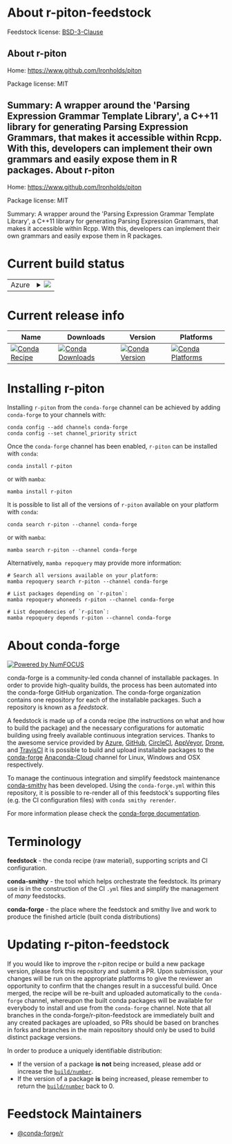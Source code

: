 About r-piton-feedstock
=======================

Feedstock license: [BSD-3-Clause](https://github.com/conda-forge/r-piton-feedstock/blob/main/LICENSE.txt)

About r-piton
-------------

Home: https://www.github.com/Ironholds/piton

Package license: MIT

Summary: A wrapper around the 'Parsing Expression Grammar Template Library', a C++11 library for generating Parsing Expression Grammars, that makes it accessible within Rcpp. With this, developers can implement their own grammars and easily expose them in R packages.
About r-piton
-------------

Home: https://www.github.com/Ironholds/piton

Package license: MIT

Summary: A wrapper around the 'Parsing Expression Grammar Template Library', a C++11 library for generating Parsing Expression Grammars, that makes it accessible within Rcpp. With this, developers can implement their own grammars and easily expose them in R packages.

Current build status
====================


<table>
    
  <tr>
    <td>Azure</td>
    <td>
      <details>
        <summary>
          <a href="https://dev.azure.com/conda-forge/feedstock-builds/_build/latest?definitionId=1441&branchName=main">
            <img src="https://dev.azure.com/conda-forge/feedstock-builds/_apis/build/status/r-piton-feedstock?branchName=main">
          </a>
        </summary>
        <table>
          <thead><tr><th>Variant</th><th>Status</th></tr></thead>
          <tbody><tr>
              <td>linux_64_r_base4.2</td>
              <td>
                <a href="https://dev.azure.com/conda-forge/feedstock-builds/_build/latest?definitionId=1441&branchName=main">
                  <img src="https://dev.azure.com/conda-forge/feedstock-builds/_apis/build/status/r-piton-feedstock?branchName=main&jobName=linux&configuration=linux%20linux_64_r_base4.2" alt="variant">
                </a>
              </td>
            </tr><tr>
              <td>linux_64_r_base4.3</td>
              <td>
                <a href="https://dev.azure.com/conda-forge/feedstock-builds/_build/latest?definitionId=1441&branchName=main">
                  <img src="https://dev.azure.com/conda-forge/feedstock-builds/_apis/build/status/r-piton-feedstock?branchName=main&jobName=linux&configuration=linux%20linux_64_r_base4.3" alt="variant">
                </a>
              </td>
            </tr><tr>
              <td>osx_64_r_base4.2</td>
              <td>
                <a href="https://dev.azure.com/conda-forge/feedstock-builds/_build/latest?definitionId=1441&branchName=main">
                  <img src="https://dev.azure.com/conda-forge/feedstock-builds/_apis/build/status/r-piton-feedstock?branchName=main&jobName=osx&configuration=osx%20osx_64_r_base4.2" alt="variant">
                </a>
              </td>
            </tr><tr>
              <td>osx_64_r_base4.3</td>
              <td>
                <a href="https://dev.azure.com/conda-forge/feedstock-builds/_build/latest?definitionId=1441&branchName=main">
                  <img src="https://dev.azure.com/conda-forge/feedstock-builds/_apis/build/status/r-piton-feedstock?branchName=main&jobName=osx&configuration=osx%20osx_64_r_base4.3" alt="variant">
                </a>
              </td>
            </tr><tr>
              <td>win_64</td>
              <td>
                <a href="https://dev.azure.com/conda-forge/feedstock-builds/_build/latest?definitionId=1441&branchName=main">
                  <img src="https://dev.azure.com/conda-forge/feedstock-builds/_apis/build/status/r-piton-feedstock?branchName=main&jobName=win&configuration=win%20win_64_" alt="variant">
                </a>
              </td>
            </tr>
          </tbody>
        </table>
      </details>
    </td>
  </tr>
</table>

Current release info
====================

| Name | Downloads | Version | Platforms |
| --- | --- | --- | --- |
| [![Conda Recipe](https://img.shields.io/badge/recipe-r--piton-green.svg)](https://anaconda.org/conda-forge/r-piton) | [![Conda Downloads](https://img.shields.io/conda/dn/conda-forge/r-piton.svg)](https://anaconda.org/conda-forge/r-piton) | [![Conda Version](https://img.shields.io/conda/vn/conda-forge/r-piton.svg)](https://anaconda.org/conda-forge/r-piton) | [![Conda Platforms](https://img.shields.io/conda/pn/conda-forge/r-piton.svg)](https://anaconda.org/conda-forge/r-piton) |

Installing r-piton
==================

Installing `r-piton` from the `conda-forge` channel can be achieved by adding `conda-forge` to your channels with:

```
conda config --add channels conda-forge
conda config --set channel_priority strict
```

Once the `conda-forge` channel has been enabled, `r-piton` can be installed with `conda`:

```
conda install r-piton
```

or with `mamba`:

```
mamba install r-piton
```

It is possible to list all of the versions of `r-piton` available on your platform with `conda`:

```
conda search r-piton --channel conda-forge
```

or with `mamba`:

```
mamba search r-piton --channel conda-forge
```

Alternatively, `mamba repoquery` may provide more information:

```
# Search all versions available on your platform:
mamba repoquery search r-piton --channel conda-forge

# List packages depending on `r-piton`:
mamba repoquery whoneeds r-piton --channel conda-forge

# List dependencies of `r-piton`:
mamba repoquery depends r-piton --channel conda-forge
```


About conda-forge
=================

[![Powered by
NumFOCUS](https://img.shields.io/badge/powered%20by-NumFOCUS-orange.svg?style=flat&colorA=E1523D&colorB=007D8A)](https://numfocus.org)

conda-forge is a community-led conda channel of installable packages.
In order to provide high-quality builds, the process has been automated into the
conda-forge GitHub organization. The conda-forge organization contains one repository
for each of the installable packages. Such a repository is known as a *feedstock*.

A feedstock is made up of a conda recipe (the instructions on what and how to build
the package) and the necessary configurations for automatic building using freely
available continuous integration services. Thanks to the awesome service provided by
[Azure](https://azure.microsoft.com/en-us/services/devops/), [GitHub](https://github.com/),
[CircleCI](https://circleci.com/), [AppVeyor](https://www.appveyor.com/),
[Drone](https://cloud.drone.io/welcome), and [TravisCI](https://travis-ci.com/)
it is possible to build and upload installable packages to the
[conda-forge](https://anaconda.org/conda-forge) [Anaconda-Cloud](https://anaconda.org/)
channel for Linux, Windows and OSX respectively.

To manage the continuous integration and simplify feedstock maintenance
[conda-smithy](https://github.com/conda-forge/conda-smithy) has been developed.
Using the ``conda-forge.yml`` within this repository, it is possible to re-render all of
this feedstock's supporting files (e.g. the CI configuration files) with ``conda smithy rerender``.

For more information please check the [conda-forge documentation](https://conda-forge.org/docs/).

Terminology
===========

**feedstock** - the conda recipe (raw material), supporting scripts and CI configuration.

**conda-smithy** - the tool which helps orchestrate the feedstock.
                   Its primary use is in the construction of the CI ``.yml`` files
                   and simplify the management of *many* feedstocks.

**conda-forge** - the place where the feedstock and smithy live and work to
                  produce the finished article (built conda distributions)


Updating r-piton-feedstock
==========================

If you would like to improve the r-piton recipe or build a new
package version, please fork this repository and submit a PR. Upon submission,
your changes will be run on the appropriate platforms to give the reviewer an
opportunity to confirm that the changes result in a successful build. Once
merged, the recipe will be re-built and uploaded automatically to the
`conda-forge` channel, whereupon the built conda packages will be available for
everybody to install and use from the `conda-forge` channel.
Note that all branches in the conda-forge/r-piton-feedstock are
immediately built and any created packages are uploaded, so PRs should be based
on branches in forks and branches in the main repository should only be used to
build distinct package versions.

In order to produce a uniquely identifiable distribution:
 * If the version of a package **is not** being increased, please add or increase
   the [``build/number``](https://docs.conda.io/projects/conda-build/en/latest/resources/define-metadata.html#build-number-and-string).
 * If the version of a package **is** being increased, please remember to return
   the [``build/number``](https://docs.conda.io/projects/conda-build/en/latest/resources/define-metadata.html#build-number-and-string)
   back to 0.

Feedstock Maintainers
=====================

* [@conda-forge/r](https://github.com/conda-forge/r/)

